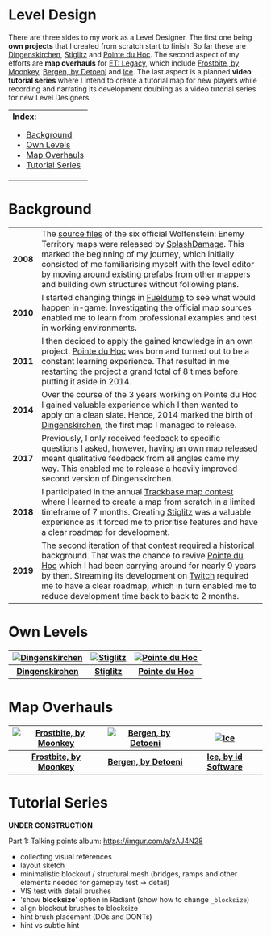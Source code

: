 Level Design
==========

There are three sides to my work as a Level Designer. The first one being **own projects** that I created from scratch start to finish. So far these are [Dingenskirchen](https://github.com/realkemon/home/blob/master/pages/dingenskirchen.md), [Stiglitz](https://github.com/realkemon/home/blob/master/pages/stiglitz.md) and [Pointe du Hoc](https://github.com/realkemon/home/blob/master/pages/pointe_du_hoc.md). The second aspect of my efforts are **map overhauls** for [ET: Legacy](https://github.com/realkemon/home/blob/master/pages/etlegacy.md), which include [Frostbite, by Moonkey](https://github.com/realkemon/home/blob/master/pages/etl_frostbite.md), [Bergen, by Detoeni](https://github.com/realkemon/home/blob/master/pages/etl_bergen.md) and [Ice](https://github.com/realkemon/home/blob/master/pages/etl_ice.md). The last aspect is a planned **video tutorial series** where I intend to create a tutorial map for new players while recording and narrating its development doubling as a video tutorial series for new Level Designers.


<table>
 <tr>
   <td><b>Index:</b><br>
    <ul>
     <li><a href="https://github.com/realkemon/home/blob/master/pages/level_design.md#background">Background</a></li>
     <li><a href="https://github.com/realkemon/home/blob/master/pages/level_design.md#own-levels">Own Levels</a></li>
     <li><a href="https://github.com/realkemon/home/blob/master/pages/level_design.md#map-overhauls">Map Overhauls</a></li>
     <li><a href="https://github.com/realkemon/home/blob/master/pages/level_design.md#tutorial-series">Tutorial Series</a></li>
    </ul>
 </td>
 </tr>
</table>


Background
==========

<table>
 <tr>
  <td><b>2008</b></td>
  <td>The <a href="https://www.splashdamage.com/news/wolfenstein-enemy-territory-map-source-files-released/">source files</a> of the six official Wolfenstein: Enemy Territory maps were released by <a href="https://www.splashdamage.com/">SplashDamage</a>. This marked the beginning of my journey, which initially consisted of me familiarising myself with the level editor by moving around existing prefabs from other mappers and building own structures without following plans.</td>
 </tr>
 <tr>
  <td><b>2010</b></td>
  <td>I started changing things in <a href="https://forums.splashdamage.com/t/fueldump-tunnelexit-texture-problem/129412">Fueldump</a> to see what would happen in-game. Investigating the official map sources enabled me to learn from professional examples and test in working environments.</td>
 </tr>
 <tr>
  <td><b>2011</b></td>
  <td>I then decided to apply the gained knowledge in an own project. <a href="https://github.com/realkemon/home/blob/master/pages/pointe_du_hoc.md">Pointe du Hoc</a> was born and turned out to be a constant learning experience. That resulted in me restarting the project a grand total of 8 times before putting it aside in 2014.</td>
 </tr>
 <tr>
  <td><b>2014</b></td>
  <td>Over the course of the 3 years working on Pointe du Hoc I gained valuable experience which I then wanted to apply on a clean slate. Hence, 2014 marked the birth of <a href="https://github.com/realkemon/home/blob/master/pages/dingenskirchen.md">Dingenskirchen</a>, the first map I managed to release.</td>
 </tr>
 <tr>
  <td><b>2017</b></td>
  <td>Previously, I only received feedback to specific questions I asked, however, having an own map released meant qualitative feedback from all angles came my way. This enabled me to release a heavily improved second version of Dingenskirchen.</td>
 </tr>
 <tr>
  <td><b>2018</b></td>
  <td>I participated in the annual <a href="https://contest.trackbase.net/">Trackbase map contest</a> where I learned to create a map from scratch in a limited timeframe of 7 months. Creating <a href="https://github.com/realkemon/home/blob/master/pages/stiglitz.md">Stiglitz</a> was a valuable experience as it forced me to prioritise features and have a clear roadmap for development.</td>
 </tr>
 <tr>
  <td><b>2019</b></td>
  <td>The second iteration of that contest required a historical background. That was the chance to revive <a href="https://github.com/realkemon/home/blob/master/pages/pointe_du_hoc.md">Pointe du Hoc</a> which I had been carrying around for nearly 9 years by then. Streaming its development on <a href="https://github.com/realkemon/home/blob/master/pages/twitch.md">Twitch</a> required me to have a clear roadmap, which in turn enabled me to reduce development time back to back to 2 months.</td>
 </tr>
</table>


Own Levels
==========

[![Dingenskirchen](https://github.com/realkemon/home/blob/master/levelshots/dingenskirchen.png)](https://github.com/realkemon/home/blob/master/pages/dingenskirchen.md) | [![Stiglitz](https://github.com/realkemon/home/blob/master/levelshots/stiglitz.png)](https://github.com/realkemon/home/blob/master/pages/stiglitz.md) | [![Pointe du Hoc](https://github.com/realkemon/home/blob/master/levelshots/hoc.png)](https://github.com/realkemon/home/blob/master/pages/pointe_du_hoc.md)
:---:|:---:|:---:
[**Dingenskirchen**](https://github.com/realkemon/home/blob/master/pages/dingenskirchen.md) | [**Stiglitz**](https://github.com/realkemon/home/blob/master/pages/stiglitz.md) | [**Pointe du Hoc**](https://github.com/realkemon/home/blob/master/pages/pointe_du_hoc.md)


Map Overhauls
==========

[![Frostbite, by Moonkey](https://github.com/realkemon/home/blob/master/levelshots/etl_frostbite.png)](https://github.com/realkemon/home/blob/master/pages/etl_frostbite.md#) | [![Bergen, by Detoeni](https://github.com/realkemon/home/blob/master/levelshots/etl_bergen.png)](https://github.com/realkemon/home/blob/master/pages/etl_bergen.md#) | [![Ice](https://github.com/realkemon/home/blob/master/levelshots/etl_ice.png)](https://github.com/realkemon/home/blob/master/pages/etl_ice.md#)
:---:|:---:|:---:
[**Frostbite, by Moonkey**](https://github.com/realkemon/home/blob/master/pages/etl_frostbite.md#) | [**Bergen, by Detoeni**](https://github.com/realkemon/home/blob/master/pages/etl_bergen.md#) | [**Ice, by id Software**](https://github.com/realkemon/home/blob/master/pages/etl_ice.md#)


Tutorial Series
==========

**UNDER CONSTRUCTION**

Part 1: Talking points
album: https://imgur.com/a/zAJ4N28
* collecting visual references
* layout sketch
* minimalistic blockout / structural mesh (bridges, ramps and other elements needed for gameplay test -> detail)
* VIS test with detail brushes
* 'show **blocksize**' option in Radiant (show how to change `_blocksize`)
* align blockout brushes to blocksize
* hint brush placement (DOs and DONTs)
* hint vs subtle hint

